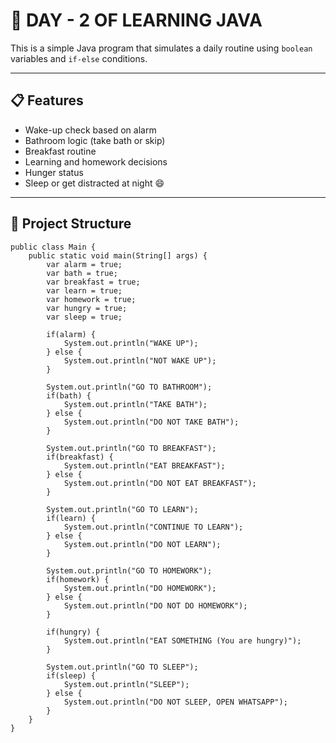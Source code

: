 # 🛌 DAY - 2  OF LEARNING JAVA 

This is a simple Java program that simulates a daily routine using `boolean` variables and `if-else` conditions.

---

## 📋 Features

- Wake-up check based on alarm
- Bathroom logic (take bath or skip)
- Breakfast routine
- Learning and homework decisions
- Hunger status
- Sleep or get distracted at night 😄

---

## 📁 Project Structure


```
public class Main {
    public static void main(String[] args) {
        var alarm = true;
        var bath = true;
        var breakfast = true;
        var learn = true;
        var homework = true;
        var hungry = true;
        var sleep = true;
        
        if(alarm) {
            System.out.println("WAKE UP");
        } else {
            System.out.println("NOT WAKE UP");
        }

        System.out.println("GO TO BATHROOM");
        if(bath) {
            System.out.println("TAKE BATH");
        } else {
            System.out.println("DO NOT TAKE BATH");
        }

        System.out.println("GO TO BREAKFAST");
        if(breakfast) {
            System.out.println("EAT BREAKFAST");
        } else {
            System.out.println("DO NOT EAT BREAKFAST");
        }

        System.out.println("GO TO LEARN");
        if(learn) {
            System.out.println("CONTINUE TO LEARN");
        } else {
            System.out.println("DO NOT LEARN");
        }

        System.out.println("GO TO HOMEWORK");
        if(homework) {
            System.out.println("DO HOMEWORK");
        } else {
            System.out.println("DO NOT DO HOMEWORK");
        }

        if(hungry) {
            System.out.println("EAT SOMETHING (You are hungry)");
        }

        System.out.println("GO TO SLEEP");
        if(sleep) {
            System.out.println("SLEEP");
        } else {
            System.out.println("DO NOT SLEEP, OPEN WHATSAPP");
        }
    }
}
```
